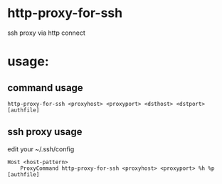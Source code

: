 # http-proxy-for-ssh
ssh proxy via http connect

# usage:
## command usage
`http-proxy-for-ssh <proxyhost> <proxyport> <dsthost> <dstport> [authfile]`

## ssh proxy usage
edit your ~/.ssh/config
```
Host <host-pattern>
    ProxyCommand http-proxy-for-ssh <proxyhost> <proxyport> %h %p [authfile]
```
